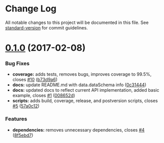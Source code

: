 # Change Log

All notable changes to this project will be documented in this file. See [standard-version](https://github.com/conventional-changelog/standard-version) for commit guidelines.

<a name="0.1.0"></a>
# [0.1.0](https://github.com/GaiamTV/transformalizer/compare/v0.0.1...v0.1.0) (2017-02-08)


### Bug Fixes

* **coverage:** adds tests, removes bugs, improves coverage to 99.5%, closes [#10](https://github.com/GaiamTV/transformalizer/issues/10) ([b73d9a6](https://github.com/GaiamTV/transformalizer/commit/b73d9a6))
* **docs:** update README.md with data.dataSchema info ([0c31444](https://github.com/GaiamTV/transformalizer/commit/0c31444))
* **docs:** updated docs to reflect current API implementation, added basic example, closes [#1](https://github.com/GaiamTV/transformalizer/issues/1) ([008652d](https://github.com/GaiamTV/transformalizer/commit/008652d))
* **scripts:** adds build, coverage, release, and postversion scripts, closes [#5](https://github.com/GaiamTV/transformalizer/issues/5) ([57a0c12](https://github.com/GaiamTV/transformalizer/commit/57a0c12))


### Features

* **dependencies:** removes unnecessary dependencies, closes [#4](https://github.com/GaiamTV/transformalizer/issues/4) ([8f5ebd7](https://github.com/GaiamTV/transformalizer/commit/8f5ebd7))
